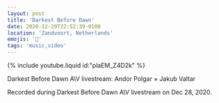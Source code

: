 ```yaml
---
layout: post
title: 'Darkest Before Dawn'
date: 2020-12-29T22:52:39-0100
location: 'Zandvoort, Netherlands'
emojis: '🎹'
tags: 'music,video'
---
```


{% include youtube.liquid id:"plaEM_Z4D2k" %}

Darkest Before Dawn A\V livestream: Andor Polgar × Jakub Valtar

Recorded during Darkest Before Dawn A\V livestream on Dec 28, 2020.